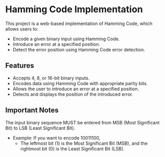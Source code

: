 # Hamming Code Implementation
This project is a web-based implementation of Hamming Code, which allows users to:
- Encode a given binary input using Hamming Code.
- Introduce an error at a specified position.
- Detect the error position using Hamming Code error detection.

## Features
- Accepts 4, 8, or 16-bit binary inputs.
- Encodes data using Hamming Code with appropriate parity bits.
- Allows the user to introduce an error at a specified position.
- Detects and displays the position of the introduced error.

## Important Notes
The input binary sequence MUST be entered from MSB (Most Significant Bit) to LSB (Least Significant Bit).
- Example: If you want to encode 10011100,
  - The leftmost bit (1) is the Most Significant Bit (MSB), and the rightmost bit (0) is the Least Significant Bit (LSB).
